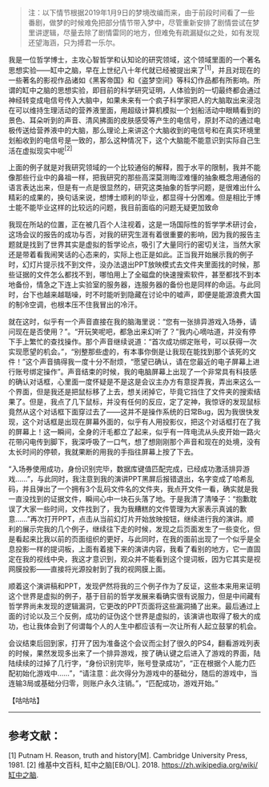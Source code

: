 > 注：以下情节根据2019年1月9日的梦境改编而来，由于前段时间看了一些番剧，做梦的时候难免把部分情节带入梦中，尽管重新安排了剧情尝试在梦里讲逻辑，尽量去除了剧情雷同的地方，但难免有疏漏疑似之处，如有发现还望海涵，只为搏君一乐尔。

我是一位哲学博士，主攻心智哲学和认知论的研究领域，这个领域里面的一个著名思想实验——缸中之脑，早在上世纪八十年代就已经被提出来了<sup>[1]</sup>，并且对现在的一些著名的影视作品诸如《黑客帝国》和《盗梦空间》等科幻作品都有所影响。所谓的缸中之脑的思想实验，即目前的科学研究证明，人体验到的一切最终都会通过神经转变成电信号传入大脑中，如果未来有一个疯子科学家把人的大脑取出来浸泡在可以维持生理活动的营养液里面，用超级计算机模拟一个划船活动中眼睛看到的景色、耳朵听到的声音、清风拂面的皮肤感受等产生的电信号，原封不动的通过电极传送给营养液中的大脑，那么理论上来讲这个大脑收到的电信号和在真实环境里划船收到的电信号是一致的，那么这种情况下，这个大脑能不能意识到实际自己生活在虚拟现实中呢<sup>[2]</sup>

上面的例子就是对我研究领域的一个比较通俗的解释，囿于水平的限制，我并不能像那些行业中的鼻祖一样，把我研究的那些高深莫测晦涩难懂的抽象概念用通俗的语言表达出来，但是有一点是很显然的，研究这类抽象的哲学问题，是很难出什么精彩的成果的，换句话来说，想博士顺利的毕业，都显得十分困难。但是相比于博士能不能毕业这样的比较远的问题，我目前面临的问题无疑更加致命

我现在所站的位置，正在被几百个人注视着，这是一场国际性的哲学学术研讨会，这场会议的报告的成功与否，对我的研究生涯有着很重要的影响，因为我的报告主题就是找到了世界其实是虚拟的哲学论点，吸引了大量同行的密切关注，当然大家还是带着看我闹笑话的心态来的，实际上也正是如此。正当我开始展示我的例子时，幻灯片提示找不到文件，没办法退出PPT放映模式去文件夹里面找的时候，那些证据的文件怎么都找不到，哪怕用上了全磁盘的快速搜索软件，甚至都找不到本地备份，情急之下连上实验室的服务器，连服务器的备份也是同样的命运。与此同时，台下也越来越聒噪，时不时能听到隐藏在讨论中的嘘声，即便是能源浪费大国的制冷空调，也根本压不住我冒出的冷汗。

就在这时，似乎有一个声音直接在我的脑海里说：“您有一张排异游戏入场券，请问现在是否使用？”。“开玩笑呢吧，都急出来幻听了？”我内心嘀咕道，并没有停下手上繁忙的查找操作。那个声音继续说道：“首次成功绑定账号，可以获得一次实现愿望的机会。”，“别整那些虚的，有本事你倒是让我现在能找到那个该死的文件！”这个声音搞得我一度十分不耐烦，“愿望已确认，请在您最近的电子屏幕上进行账号绑定操作”。声音结束的时候，我的电脑屏幕上出现了一个非常具有科技感的确认对话框，心里面一度怀疑是不是这是会议主办方有意捉弄我，弄出来这么一个界面，但是我还是把鼠标移了上去，想关闭掉它，毕竟它挡住了文件夹的搜索结果了。但是，我点了几下鼠标，并没有任何的反应，定了定神，我惊讶的发现鼠标竟然从这个对话框下面穿过去了——这并不是操作系统的日常Bug，因为我很快发现，这个对话框是出现在屏幕外面的，似乎有人用投影仪，把这个对话框打在了我的屏幕上！这一瞬间，全身的汗毛都立了起来，似乎有一阵电流从头皮开始一路火花带闪电传到脚下，我深呼吸了一口气，想了想刚刚那个声音和现在的处境，没有太长时间的停顿，我就果断的用我的手指往屏幕上按了下去。

“入场券使用成功，身份识别完毕，数据库键值匹配完成，已经成功激活排异游戏……”，与此同时，我注意到我的演讲PPT黑屏后报错退出，名字变成了哈希乱码，并且弹出了一个拥有3个乱码文件名的文件夹，我点开文件一看，确实就是我一直没找到的证据文件，瞬间心中一块石头落了地。于是我清了清嗓子：“抱歉耽误了大家一些时间，文件找到了，我为我糟糕的文件管理为大家表示真诚的歉意……”再次打开PPT，点击从当前幻灯片开始放映按钮，继续进行我的演讲。顺利的展示完我的几个例子，继续往下走的时候，发现之后页面发生了一些变化，但是看起来比我以前的页面组织的更好，与此同时，在我的面前出现了一个似乎是全息投影一样的提词板，上面有着接下来的演讲内容，我看了看别的地方，它一直固定在我的视线中央，我这才意识到，观众并不能看到这个提词板，因为它其实是视网膜投影——直接将光源投射到了我的视网膜上面。

顺着这个演讲稿和PPT，发现俨然将我的三个例子作为了反证，这些本来用来证明这个世界是虚拟的例子，基于目前的哲学发展来看确实很有说服力，但是中间藏有哲学界尚未发现的逻辑漏洞，它更改的PPT页面将这些漏洞捅了出来。最后通过上面的讨论以及三个反例，成功的证伪这个世界是虚拟的，该演讲也取得了极大的成功，也让我体会到了何谓每个人的人生中都应该有一次让所有人起立鼓掌的机会。

会议结束后回到家，打开了因为准备这个会议而尘封了很久的PS4，翻看游戏列表的时候，果然发现多出来了一个排异游戏，按了确认键之后进入了游戏的界面，陆陆续续的过掉了几行字，“身份识别完毕，账号登录成功”，“正在根据个人能力匹配初始化游戏中……”，“请注意：此次得分为游戏中的基础分，随后的游戏中，当连输3局或基础分归零，则账户永久注销。”，“匹配成功，游戏开始。” 

【咕咕咕】

---

## 参考文献：
[1] Putnam H. Reason, truth and history[M]. Cambridge University Press, 1981.
[2] 维基中文百科, 缸中之脑[EB/OL]. 2018. https://zh.wikipedia.org/wiki/缸中之脑. 